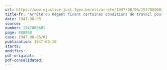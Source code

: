 ```yaml
---
url: https://www.ejustice.just.fgov.be/eli/arrete/1947/08/06/1947080601/justel
title-fr: "Arrêté du Régent fixant certaines conditions de travail pour l'industrie diamantaire"
date: 1947-08-06
source:
number: 1947080601
page: 888888
case: 1947-08-06/01
publication: 1947-08-10
starts:
modifies:
pdf-original:
pdf-consolidated:
---
```



